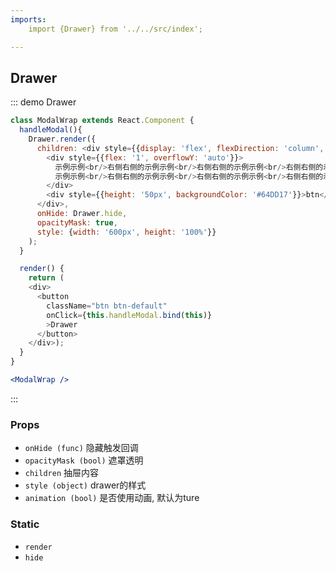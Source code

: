 ```yaml
---
imports:
    import {Drawer} from '../../src/index';

---
```

##  Drawer

::: demo Drawer
```js
class ModalWrap extends React.Component {
  handleModal(){
    Drawer.render({
      children: <div style={{display: 'flex', flexDirection: 'column', height: '100%'}}>
        <div style={{flex: '1', overflowY: 'auto'}}>
          示例示例<br/>右侧右侧的示例示例<br/>右侧右侧的示例示例<br/>右侧右侧的示例示例<br/>右侧右侧的示例示例<br/>右侧右侧的示例示例<br/>右侧右侧的
          示例示例<br/>右侧右侧的示例示例<br/>右侧右侧的示例示例<br/>右侧右侧的示例示例<br/>右侧右侧的示例示例<br/>右侧右侧的示例示例<br/>右侧右侧的
        </div>
        <div style={{height: '50px', backgroundColor: '#64DD17'}}>btn</div>
      </div>,
      onHide: Drawer.hide,
      opacityMask: true,
      style: {width: '600px', height: '100%'}}
    );
  }

  render() {
    return (
    <div>
      <button
        className="btn btn-default"
        onClick={this.handleModal.bind(this)}
        >Drawer
      </button>
    </div>);
  }
}
```
```jsx
<ModalWrap />
```
:::


### Props
- `onHide (func)` 隐藏触发回调
- `opacityMask (bool)` 遮罩透明
- `children` 抽屉内容
- `style (object)` drawer的样式
- `animation (bool)` 是否使用动画, 默认为ture

### Static
- `render`
- `hide`
